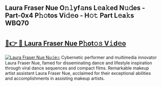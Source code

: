 ## Laura Fraser Nue O𝚗𝚕yf𝚊ns L𝚎a𝚔ed N𝚞𝚍es - Part-0x4 P𝚑𝚘tos Vi𝚍𝚎o - H𝚘𝚝 Part L𝚎a𝚔s WBQ70

# <h2><a href="http://kfen316.oniu.top/?m=Laura+Fraser+Nue">🔗👉 🔴 Laura Fraser Nue P𝚑ot𝚘𝚜 V𝚒d𝚎o</a></h2>

[![Laura Fraser Nue Nu𝚍e𝚜](https://i.imgur.com/0qMVB7G.gif)](http://kfen316.oniu.top/?m=Laura+Fraser+Nue)
Cybernetic performer and multimedia innovator Laura Fraser Nue, famed for disseminating dance and lifestyle inspiration through viral dance sequences and compact films. Remarkable makeup artist assistant Laura Fraser Nue, acclaimed for their exceptional abilities and accomplishments in assisting makeup artists.  
